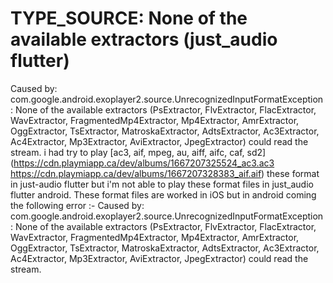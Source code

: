 
# TYPE_SOURCE: None of the available extractors (just_audio flutter)

Caused by: com.google.android.exoplayer2.source.UnrecognizedInputFormatException: None of the available extractors (PsExtractor, FlvExtractor, FlacExtractor, WavExtractor, FragmentedMp4Extractor, Mp4Extractor, AmrExtractor, OggExtractor, TsExtractor, MatroskaExtractor, AdtsExtractor, Ac3Extractor, Ac4Extractor, Mp3Extractor, AviExtractor, JpegExtractor) could read the stream.
i had try to play [ac3, aif, mpeg, au, aiff, aifc, caf, sd2] (https://cdn.playmiapp.ca/dev/albums/1667207325524_ac3.ac3
https://cdn.playmiapp.ca/dev/albums/1667207328383_aif.aif) these format in just-audio flutter but i'm not able to play these format files in just_audio flutter android. These format files are worked in iOS but in android coming the following error :-
Caused by: com.google.android.exoplayer2.source.UnrecognizedInputFormatException: None of the available extractors (PsExtractor, FlvExtractor, FlacExtractor, WavExtractor, FragmentedMp4Extractor, Mp4Extractor, AmrExtractor, OggExtractor, TsExtractor, MatroskaExtractor, AdtsExtractor, Ac3Extractor, Ac4Extractor, Mp3Extractor, AviExtractor, JpegExtractor) could read the stream.

        
